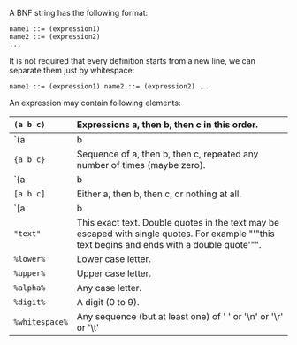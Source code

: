 A BNF string has the following format:

```
name1 ::= (expression1)
name2 ::= (expression2)
...
```

It is not required that every definition starts from a new line, we can separate them just by whitespace:

```
name1 ::= (expression1) name2 ::= (expression2) ...
```

An expression may contain following elements:

| `(a b c)` | Expressions a, then b, then c in this order. |
|:----------|:---------------------------------------------|
| `(a|b|c)` | One of the expressions a, b and c.           |
| `{a b c}` | Sequence of a, then b, then c, repeated any number of times (maybe zero). |
| `{a|b|c}` | Sequence of any number of a's, b's and c's in any order. |
| `[a b c]` | Either a, then b, then c, or nothing at all. |
| `[a|b|c]` | Either a, or b, or c, or nothing at all.     |
| `"text"`  | This exact text.  Double quotes in the text may be escaped with single quotes.  For example "'"this text begins and ends with a double quote'"". |
| `%lower%` | Lower case letter.                           |
| `%upper%` | Upper case letter.                           |
| `%alpha%` | Any case letter.                             |
| `%digit%` | A digit (0 to 9).                            |
| `%whitespace%` | Any sequence (but at least one) of ' ' or '\n' or '\r' or '\t' |